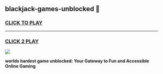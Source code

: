 
## blackjack-games-unblocked 👋
<h3>
<a href="https://premium.freeplayer.one?title=blackjack-games-unblocked&ref=14F">CLICK TO PLAY</a></h3>
<hr>

<h3>
<a href="https://premium.freeplayer.one?title=blackjack-games-unblocked&ref=14F">CLICK 2 PLAY</a>
  
</h3>

<a href="https://premium.freeplayer.one?title=blackjack-games-unblocked&ref=12F/"><img src="https://clearcache.store/games.png"></a>


**worlds hardest game unblocked: Your Gateway to Fun and Accessible Online Gaming**
